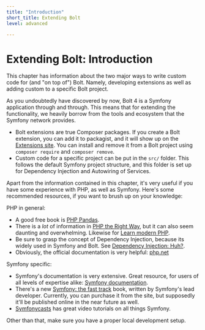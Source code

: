 ```yaml
---
title: "Introduction"
short_title: Extending Bolt
level: advanced

---
```


Extending Bolt: Introduction
==============

This chapter has information about the two major ways to write custom code for
(and "on top of") Bolt. Namely, developing extensions as well as adding custom
to a specific Bolt project.

As you undoubtedly have discovered by now, Bolt 4 is a Symfony application
through and through. This means that for extending the functionality, we
heavily borrow from the tools and ecosystem that the Symfony network provides.

- Bolt extensions are true Composer packages. If you create a Bolt extension,
  you can add it to packagist, and it will show up on the
  [Extensions site][extensions]. You can install and remove it from a Bolt
  project using `composer require` and `composer remove`.
- Custom code for a specific project can be put in the `src/` folder. This
  follows the default Symfony project structure, and this folder is set up for
  Dependency Injection and Autowiring of Services.

Apart from the information contained in this chapter, it's very useful if you
have some experience with PHP, as well as Symfony. Here's some recommended
resources, if you want to brush up on your knowledge:

PHP in general:

- A good free book is [PHP Pandas][phpandas].
- There is a _lot_ of information in [PHP the Right Way][phptrw], but it can
  also seem daunting and overwhelming. Likewise for [Learn modern PHP][odan].
- Be sure to grasp the concept of Dependency Injection, because its widely used
  in Symfony and Bolt. See [Dependency Injection: Huh?][di].
- Obviously, the official documentation is very helpful: [php.net][docs]

Symfony specific:

- Symfony's documentation is very extensive. Great resource, for users of all
  levels of expertise alike: [Symfony documentation][sf-docs].
- There's a new [Symfony: the fast track][book] book, written by Symfony's lead
  developer. Currently, you can purchase it from the site, but supposedly it'll
  be published online in the near future as well.
- [Symfonycasts][sfcasts] has great video tutorials on all things Symfony.

Other than that, make sure you have a proper local development setup.

[book]: https://symfony.com/book
[di]: https://code.tutsplus.com/tutorials/dependency-injection-huh--net-26903
[docs]: https://www.php.net/docs.php
[extensions]: https://extensions.boltcms.io
[odan]: https://odan.github.io/learn-php/
[phpandas]: https://daylerees.com/php-pandas/
[phptrw]: https://phptherightway.com/
[sf-docs]: https://symfony.com/doc/current/index.html#gsc.tab=0
[sfcasts]: https://symfonycasts.com/tracks/symfony
